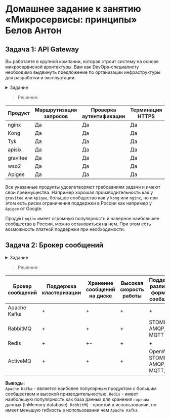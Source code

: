# Домашнее задание к занятию «Микросервисы: принципы» Белов Антон

## Задача 1: API Gateway 

Вы работаете в крупной компании, которая строит систему на основе микросервисной архитектуры. Вам как DevOps-специалисту необходимо выдвинуть предложение по организации инфраструктуры для разработки и эксплуатации.

<details>
<summary>Задание</summary>

Предложите решение для обеспечения реализации API Gateway. Составьте сравнительную таблицу возможностей различных программных решений. На основе таблицы сделайте выбор решения.

Решение должно соответствовать следующим требованиям:
- маршрутизация запросов к нужному сервису на основе конфигурации,
- возможность проверки аутентификационной информации в запросах,
- обеспечение терминации HTTPS.

</details>

>Решение:

| Продукт | Маршрутизация запросов | Проверка аутентификации | Терминация HTTPS |
|---------|-----------------------|--------------------------|------------------|
| nginx   | Да                    | Да                       | Да               |
| Kong    | Да                    | Да                       | Да               |
| Tyk     | Да                    | Да                       | Да               |
| apisix  | Да                    | Да                       | Да               |
| gravitee  | Да                    | Да                       | Да               |
| wso2  | Да                    | Да                       | Да               |
| Apigee  | Да                    | Да                       | Да               |

Все указанные продукты удовлетворяют требованиям задачи и имеют свои преимущества. Например хорошая производительность как у `gravitee` или `Apigee`, большое сообщество как у `kong` или `nginx`, но при этом есть риски ограничения поддержки в России как например у `Apigee` от Google.

Продукт `nginx` имеет огромную популярность и наверное наибольшее сообщество в России, можно остановиться на нем. При этом есть возможность платной поддержки при необходимости.

## Задача 2: Брокер сообщений

<details>
<summary>Задание</summary>

Составьте таблицу возможностей различных брокеров сообщений. На основе таблицы сделайте обоснованный выбор решения.

Решение должно соответствовать следующим требованиям:
- поддержка кластеризации для обеспечения надёжности,
- хранение сообщений на диске в процессе доставки,
- высокая скорость работы,
- поддержка различных форматов сообщений,
- разделение прав доступа к различным потокам сообщений,
- простота эксплуатации.

</details>

>Решение:

| Брокер сообщений | Поддержка кластеризации | Хранение сообщений на диске | Высокая скорость работы | Поддержка различных форматов сообщений | Разделение прав доступа | Простота эксплуатации |
| --- | --- | --- | --- | --- | --- | --- |
| Apache Kafka | + | + | + | + | + | +- |
| RabbitMQ | + | + | + | STOMP, AMQP, MQTT | + | + |
| Redis | + | +- | + | + | + | + |
| ActiveMQ | + | + | + | OpenWire, STOMP, AMQP, MQTT, JMS | + | + |

**Выводы**:  
`Apache Kafka` - является наиболее популярным продуктом с большим сообществом и высокой призводительностью. `Redis` - имеет наибольшую популярность как база данных для хранения `горячих` данных (InMemory database). `RabbitMQ` - простой в использовании, но имеет меньшую гибкость в использовании чем `Apache Kafka`
